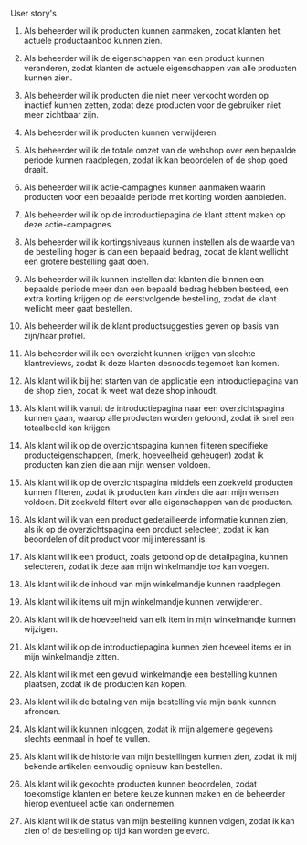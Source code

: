 User story's

1. Als beheerder wil ik producten kunnen aanmaken, zodat klanten het actuele productaanbod kunnen zien.
2. Als beheerder wil ik de eigenschappen van een product kunnen veranderen, zodat klanten de actuele eigenschappen van alle producten kunnen zien.
3. Als beheerder wil ik producten die niet meer verkocht worden op inactief kunnen zetten, zodat deze producten voor de gebruiker niet meer zichtbaar zijn.
4. Als beheerder wil ik producten kunnen verwijderen.
5. Als beheerder wil ik de totale omzet van de webshop over een bepaalde periode kunnen raadplegen, zodat ik kan beoordelen of de shop goed draait.
6. Als beheerder wil ik actie-campagnes kunnen aanmaken waarin producten voor een bepaalde periode met korting worden aanbieden.
7. Als beheerder wil ik op de introductiepagina de klant attent maken op deze actie-campagnes.
8. Als beheerder wil ik kortingsniveaus kunnen instellen als de waarde van de bestelling hoger is dan een bepaald bedrag, zodat de klant wellicht een grotere bestelling gaat doen.
9. Als beheerder wil ik kunnen instellen dat klanten die binnen een bepaalde periode meer dan een bepaald bedrag hebben besteed, een extra korting krijgen op de eerstvolgende bestelling, zodat de klant wellicht meer gaat bestellen.
10. Als beheerder wil ik de klant productsuggesties geven op basis van zijn/haar profiel.
11. Als beheerder wil ik een overzicht kunnen krijgen van slechte klantreviews, zodat ik deze klanten desnoods tegemoet kan komen.

12. Als klant wil ik bij het starten van de applicatie een introductiepagina van de shop zien, zodat ik weet wat deze shop inhoudt.
13. Als klant wil ik vanuit de introductiepagina naar een overzichtspagina kunnen gaan, waarop alle producten worden getoond, zodat ik snel een totaalbeeld kan krijgen.
14. Als klant wil ik op de overzichtspagina kunnen filteren specifieke producteigenschappen, (merk, hoeveelheid geheugen) zodat ik producten kan zien die aan mijn wensen voldoen.
15. Als klant wil ik op de overzichtspagina middels een zoekveld producten kunnen filteren, zodat ik producten kan vinden die aan mijn wensen voldoen. Dit zoekveld filtert over alle eigenschappen van de producten.
16. Als klant wil ik van een product gedetailleerde informatie kunnen zien, als ik op de overzichtspagina een product selecteer, zodat ik kan beoordelen of dit product voor mij interessant is.
17. Als klant wil ik een product, zoals getoond op de detailpagina, kunnen selecteren, zodat ik deze aan mijn winkelmandje toe kan voegen.
18. Als klant wil ik de inhoud van mijn winkelmandje kunnen raadplegen.
19. Als klant wil ik items uit mijn winkelmandje kunnen verwijderen.
20. Als klant wil ik de hoeveelheid van elk item in mijn winkelmandje kunnen wijzigen.
21. Als klant wil ik op de introductiepagina kunnen zien hoeveel items er in mijn winkelmandje zitten.
22. Als klant wil ik met een gevuld winkelmandje een bestelling kunnen plaatsen, zodat ik de producten kan kopen.
23. Als klant wil ik de betaling van mijn bestelling via mijn bank kunnen afronden.
24. Als klant wil ik kunnen inloggen, zodat ik mijn algemene gegevens slechts eenmaal in hoef te vullen.
25. Als klant wil ik de historie van mijn bestellingen kunnen zien, zodat ik mij bekende artikelen eenvoudig opnieuw kan bestellen.
26. Als klant wil ik gekochte producten kunnen beoordelen, zodat toekomstige klanten en betere keuze kunnen maken en de beheerder hierop eventueel actie kan ondernemen.
27. Als klant wil ik de status van mijn bestelling kunnen volgen, zodat ik kan zien of de bestelling op tijd kan worden geleverd.